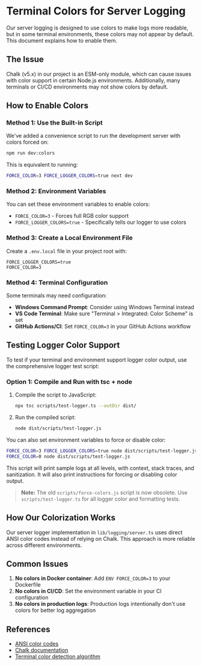 # Terminal Colors for Server Logging

Our server logging is designed to use colors to make logs more readable, but in some terminal environments, these colors may not appear by default. This document explains how to enable them.

## The Issue

Chalk (v5.x) in our project is an ESM-only module, which can cause issues with color support in certain Node.js environments. Additionally, many terminals or CI/CD environments may not show colors by default.

## How to Enable Colors

### Method 1: Use the Built-in Script

We've added a convenience script to run the development server with colors forced on:

```sh
npm run dev:colors
```

This is equivalent to running:

```sh
FORCE_COLOR=3 FORCE_LOGGER_COLORS=true next dev
```

### Method 2: Environment Variables

You can set these environment variables to enable colors:

- `FORCE_COLOR=3` - Forces full RGB color support
- `FORCE_LOGGER_COLORS=true` - Specifically tells our logger to use colors

### Method 3: Create a Local Environment File

Create a `.env.local` file in your project root with:

```
FORCE_LOGGER_COLORS=true
FORCE_COLOR=3
```

### Method 4: Terminal Configuration

Some terminals may need configuration:

- **Windows Command Prompt**: Consider using Windows Terminal instead
- **VS Code Terminal**: Make sure "Terminal > Integrated: Color Scheme" is set
- **GitHub Actions/CI**: Set `FORCE_COLOR=3` in your GitHub Actions workflow

## Testing Logger Color Support

To test if your terminal and environment support logger color output, use the comprehensive logger test script:

### Option 1: Compile and Run with tsc + node

1. Compile the script to JavaScript:
   ```sh
   npx tsc scripts/test-logger.ts --outDir dist/
   ```
2. Run the compiled script:
   ```sh
   node dist/scripts/test-logger.js
   ```

You can also set environment variables to force or disable color:
```sh
FORCE_COLOR=3 FORCE_LOGGER_COLORS=true node dist/scripts/test-logger.js
FORCE_COLOR=0 node dist/scripts/test-logger.js
```

This script will print sample logs at all levels, with context, stack traces, and sanitization. It will also print instructions for forcing or disabling color output.

> **Note:** The old `scripts/force-colors.js` script is now obsolete. Use `scripts/test-logger.ts` for all logger color and formatting tests.

## How Our Colorization Works

Our server logger implementation in `lib/logging/server.ts` uses direct ANSI color codes instead of relying on Chalk. This approach is more reliable across different environments.

## Common Issues

1. **No colors in Docker container**: Add `ENV FORCE_COLOR=3` to your Dockerfile
2. **No colors in CI/CD**: Set the environment variable in your CI configuration
3. **No colors in production logs**: Production logs intentionally don't use colors for better log aggregation

## References

- [ANSI color codes](https://en.wikipedia.org/wiki/ANSI_escape_code#Colors)
- [Chalk documentation](https://github.com/chalk/chalk)
- [Terminal color detection algorithm](https://github.com/chalk/supports-color) 
